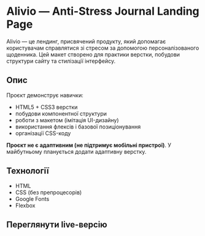 # Alivio — Anti-Stress Journal Landing Page

Alivio — це лендинг, присвячений продукту, який допомагає користувачам справлятися зі стресом за допомогою персоналізованого щоденника. Цей макет створено для практики верстки, побудови структури сайту та стилізації інтерфейсу.

## Опис

Проєкт демонструє навички:
- HTML5 + CSS3 верстки
- побудови компонентної структури
- роботи з макетом (імітація UI-дизайну)
- використання флексів і базової позиціонування
- організації CSS-коду

**Проєкт не є адаптивним (не підтримує мобільні пристрої)**. У майбутньому планується додати адаптивну верстку.

## Технології

- HTML
- CSS (без препроцесорів)
- Google Fonts
- Flexbox

## Переглянути live-версію


